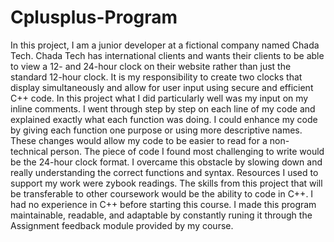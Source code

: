 # Cplusplus-Program

In this project, I am a junior developer at a fictional company named Chada Tech. Chada Tech has international clients and wants their clients to be able to view a 12- and 24-hour clock on their website rather than just the standard 12-hour clock. It is my responsibility to create two clocks that display simultaneously and allow for user input using secure and efficient C++ code. In this project what I did particularly well was my input on my inline comments. I went through step by step on each line of my code and explained exactly what each function was doing. I could enhance my code by giving each function one purpose or using more descriptive names. These changes would allow my code to be easier to read for a non-technical person. The piece of code I found most challenging to write would be the 24-hour clock format. I overcame this obstacle by slowing down and really understanding the correct functions and syntax. Resources I used to support my work were zybook readings. The skills from this project that will be transferable to other coursework would be the ability to code in C++. I had no experience in C++ before starting this course. I made this program maintainable, readable, and adaptable by constantly runing it through the Assignment feedback module provided by my course. 
